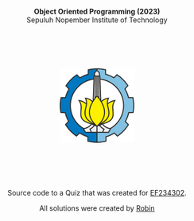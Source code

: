 <p align="center"><b>Object Oriented Programming (2023)</b><br>Sepuluh Nopember Institute of Technology</p>

<p align="center"><img src="https://raw.githubusercontent.com/Rubinskiy/IF184202-Data-Structures/main/its.png" style="transform: scale(0.5);"></p>
  
<p align="center">Source code to a Quiz that was created for <a href="https://subakti.com/academic/bachelor/2023-20241-ef234302-object-oriented-programming-iup/">EF234302</a>.</p>
<p align="center">All solutions were created by <a href="https://github.com/Rubinskiy">Robin</a></p>
